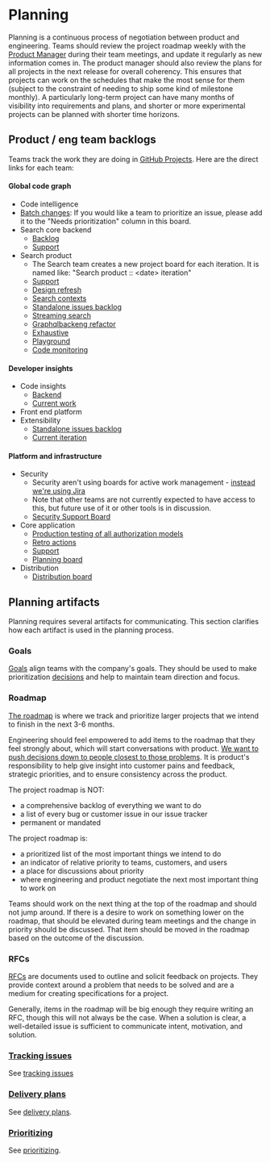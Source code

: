 # Planning

Planning is a continuous process of negotiation between product and engineering. Teams should review the project roadmap weekly with the [Product Manager](../roles/index.md#product-manager) during their team meetings, and update it regularly as new information comes in. The product manager should also review the plans for all projects in the next release for overall coherency. This ensures that projects can work on the schedules that make the most sense for them (subject to the constraint of needing to ship some kind of milestone monthly). A particularly long-term project can have many months of visibility into requirements and plans, and shorter or more experimental projects can be planned with shorter time horizons.

## Product / eng team backlogs

Teams track the work they are doing in [GitHub Projects](https://github.com/orgs/sourcegraph/projects). Here are the direct links for each team:

#### Global code graph

- Code intelligence
- [Batch changes](https://github.com/orgs/sourcegraph/projects/119): If you would like a team to prioritize an issue, please add it to the "Needs prioritization" column in this board.
- Search core backend
  - [Backlog](https://github.com/orgs/sourcegraph/projects/168)
  - [Support](https://github.com/orgs/sourcegraph/projects/166)
- Search product
  - The Search team creates a new project board for each iteration. It is named like: "Search product :: \<date> iteration"
  - [Support](https://github.com/orgs/sourcegraph/projects/165)
  - [Design refresh](https://github.com/orgs/sourcegraph/projects/159)
  - [Search contexts](https://github.com/orgs/sourcegraph/projects/113)
  - [Standalone issues backlog](https://github.com/orgs/sourcegraph/projects/99)
  - [Streaming search](https://github.com/orgs/sourcegraph/projects/120)
  - [Graphqlbackeng refactor](https://github.com/orgs/sourcegraph/projects/172)
  - [Exhaustive](https://github.com/orgs/sourcegraph/projects/172)
  - [Playground](https://github.com/orgs/sourcegraph/projects/173)
  - [Code monitoring](https://github.com/orgs/sourcegraph/projects/121)

#### Developer insights
- Code insights
  - [Backend](https://github.com/orgs/sourcegraph/projects/122)
  - [Current work](https://github.com/orgs/sourcegraph/projects/118)
- Front end platform
- Extensibility
  - [Standalone issues backlog](https://github.com/orgs/sourcegraph/projects/116)
  - [Current iteration](https://github.com/orgs/sourcegraph/projects/118)

#### Platform and infrastructure
- Security
  - Security aren't using boards for active work management - [instead we're using Jira](https://sourcegraph.atlassian.net/secure/RapidBoard.jspa?rapidView=4&projectKey=SECURITY&view=planning&selectedIssue=SECURITY-27&epics=visible&issueLimit=100)
  - Note that other teams are not currently expected to have access to this, but future use of it or other tools is in discussion.
  - [Security Support Board](https://github.com/orgs/sourcegraph/projects/178)
- Core application
  - [Production testing of all authorization models](https://github.com/orgs/sourcegraph/projects/164)
  - [Retro actions](https://github.com/orgs/sourcegraph/projects/162)
  - [Support](https://github.com/orgs/sourcegraph/projects/153)
  - [Planning board](https://github.com/orgs/sourcegraph/projects/148)
- Distribution
  - [Distribution board](https://github.com/orgs/sourcegraph/projects/197)

## Planning artifacts

Planning requires several artifacts for communicating. This section clarifies how each artifact is used in the planning process.

### Goals

[Goals](../../company/goals/index.md) align teams with the company's goals. They should be used to make prioritization [decisions](../../communication/decisions.md) and help to maintain team direction and focus.

### Roadmap

[The roadmap](../roadmap.md) is where we track and prioritize larger projects that we intend to finish in the next 3-6 months.

Engineering should feel empowered to add items to the roadmap that they feel strongly about, which will start conversations with product. [We want to push decisions down to people closest to those problems](../../communication/decisions.md#what-makes-an-effective-decision). It is product's responsibility to help give insight into customer pains and feedback, strategic priorities, and to ensure consistency across the product.

The project roadmap is NOT:

- a comprehensive backlog of everything we want to do
- a list of every bug or customer issue in our issue tracker
- permanent or mandated

The project roadmap is:

- a prioritized list of the most important things we intend to do
- an indicator of relative priority to teams, customers, and users
- a place for discussions about priority
- where engineering and product negotiate the next most important thing to work on

Teams should work on the next thing at the top of the roadmap and should not jump around. If there is a desire to work on something lower on the roadmap, that should be elevated during team meetings and the change in priority should be discussed. That item should be moved in the roadmap based on the outcome of the discussion.

### RFCs

[RFCs](../../communication/rfcs/index.md) are documents used to outline and solicit feedback on projects. They provide context around a problem that needs to be solved and are a medium for creating specifications for a project.

Generally, items in the roadmap will be big enough they require writing an RFC, though this will not always be the case. When a solution is clear, a well-detailed issue is sufficient to communicate intent, motivation, and solution.

### [Tracking issues](../../engineering/tracking_issues.md)

See [tracking issues](../../engineering/tracking_issues.md)

### [Delivery plans](delivery_plans.md)

See [delivery plans](delivery_plans.md).

### [Prioritizing](prioritizing.md)

See [prioritizing](prioritizing.md).
